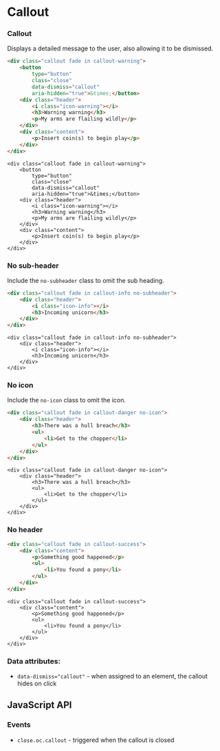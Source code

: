 # Callout

### Callout

Displays a detailed message to the user, also allowing it to be dismissed.

```html
<div class="callout fade in callout-warning">
    <button
        type="button"
        class="close"
        data-dismiss="callout"
        aria-hidden="true">&times;</button>
    <div class="header">
        <i class="icon-warning"></i>
        <h3>Warning warning</h3>
        <p>My arms are flailing wildly</p>
    </div>
    <div class="content">
        <p>Insert coin(s) to begin play</p>
    </div>
</div>
```

```backend
<div class="callout fade in callout-warning">
    <button
        type="button"
        class="close"
        data-dismiss="callout"
        aria-hidden="true">&times;</button>
    <div class="header">
        <i class="icon-warning"></i>
        <h3>Warning warning</h3>
        <p>My arms are flailing wildly</p>
    </div>
    <div class="content">
        <p>Insert coin(s) to begin play</p>
    </div>
</div>
```

### No sub-header

Include the `no-subheader` class to omit the sub heading.

```html
<div class="callout fade in callout-info no-subheader">
    <div class="header">
        <i class="icon-info"></i>
        <h3>Incoming unicorn</h3>
    </div>
</div>
```

```backend
<div class="callout fade in callout-info no-subheader">
    <div class="header">
        <i class="icon-info"></i>
        <h3>Incoming unicorn</h3>
    </div>
</div>
```

### No icon

Include the `no-icon` class to omit the icon.

```html
<div class="callout fade in callout-danger no-icon">
    <div class="header">
        <h3>There was a hull breach</h3>
        <ul>
            <li>Get to the chopper</li>
        </ul>
    </div>
</div>
```

```backend
<div class="callout fade in callout-danger no-icon">
    <div class="header">
        <h3>There was a hull breach</h3>
        <ul>
            <li>Get to the chopper</li>
        </ul>
    </div>
</div>
```

### No header

```html
<div class="callout fade in callout-success">
    <div class="content">
        <p>Something good happened</p>
        <ul>
            <li>You found a pony</li>
        </ul>
    </div>
</div>
```

```backend
<div class="callout fade in callout-success">
    <div class="content">
        <p>Something good happened</p>
        <ul>
            <li>You found a pony</li>
        </ul>
    </div>
</div>
```

### Data attributes:

- `data-dismiss="callout"` - when assigned to an element, the callout hides on click

## JavaScript API

### Events

- `close.oc.callout` - triggered when the callout is closed
